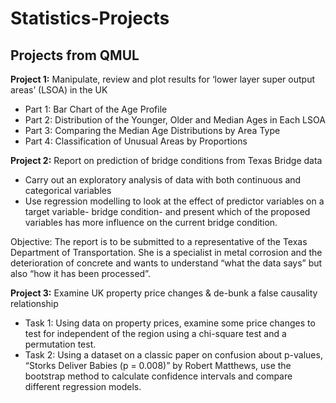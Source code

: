 # Statistics-Projects
## Projects from QMUL 

**Project 1:** Manipulate, review and plot results for ‘lower layer super output areas’ (LSOA) in the UK
- Part 1: Bar Chart of the Age Profile
- Part 2: Distribution of the Younger, Older and Median Ages in Each LSOA
- Part 3: Comparing the Median Age Distributions by Area Type
- Part 4: Classification of Unusual Areas by Proportions

**Project 2:** Report on prediction of bridge conditions from Texas Bridge data 
- Carry out an exploratory analysis of data with both continuous and categorical variables
- Use regression modelling to look at the effect of predictor variables on a target
variable- bridge condition- and present which of the proposed variables has more influence on the current bridge condition.

Objective: The report is to be submitted to a representative of the Texas Department of Transportation. She is a specialist in metal corrosion and the deterioration of concrete and wants to understand “what the data says” but also “how it has been processed”.


**Project 3:** Examine UK property price changes & de-bunk a false causality relationship
- Task 1: Using data on property prices, examine some price changes to test for
independent of the region using a chi-square test and a permutation test.
- Task 2: Using a dataset on a classic paper on confusion about p-values,  “Storks Deliver Babies (p = 0.008)” by Robert Matthews, use the bootstrap method to calculate confidence intervals and compare different regression models.
